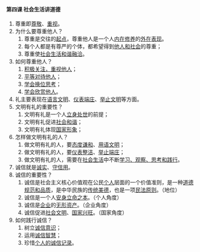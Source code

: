 #### 第四课 社会生活讲道德

1. 尊重即<u>尊敬</u>、<u>重视</u>。
2. 为什么要尊重他人？
    1. 尊重是交往的<u>起点</u>，尊重他人是一个人<u>内在修养</u>的<u>外在表现</u>。
    2. 每个人都是有尊严的个体，都希望得到<u>他人和社会</u>的尊重；
    3. 尊重使<u>社会生活和谐融洽</u>。
3. 如何尊重他人？
    1. <u>积极关注，重视他人</u>；
    2. <u>平等对待他人</u>；
    3. <u>学会换位思考</u>；
    4. <u>学会欣赏他人</u>。
4. 礼主要表现在<u>语言文明</u>、<u>仪表端庄</u>、<u>举止文明</u>等方面。
5. 文明有礼的重要性？
    1. 文明有礼是一个人<u>立身处世</u>的前提；
    2. 文明有礼促进<u>社会和谐</u>；
    3. 文明有礼体现<u>国家形象</u>；
6. 怎样做文明有礼的人？
    1. 做文明有礼的人，要<u>态度谦和</u>、<u>用语文明</u>；
    2. 做文明有礼的人，要<u>仪表整洁</u>、<u>举止端庄</u>；
    3. 做文明有礼的人，需要在<u>社会生活</u>中不断<u>学习、观察、思考和践行</u>。
7. 诚信就是<u>诚实</u>、<u>守信用</u>。
8. 诚信的重要性？
    1. 诚信是社会主义核心价值观在公民<u>个人</u>层面的一个价值准则，是一种<u>道德规范和品质</u>，是中华民族的<u>传统美德</u>，也是一项<u>民法原则</u>。（地位）
    2. 诚信是一个人<u>安身立命之本</u>。（个人角度）
    3. 诚信是<u>企业</u>的<u>无形资产</u>。（企业角度）
    4. 诚信促进<u>社会文明</u>、<u>国家兴旺</u>。（国家角度）
9. 如何践行诚信？
    1. 树立<u>诚信意识</u>；
    2. 运用<u>诚信智慧</u>；
    3. 珍惜<u>个人的诚信记录</u>。

